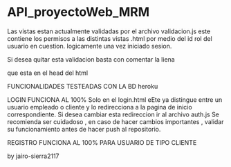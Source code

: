 # API_proyectoWeb_MRM

Las vistas estan actualmente validadas por el archivo validacion.js
este contiene los permisos a las distintas vistas .html
por medio del id rol del usuario en cuestion.
logicamente una vez iniciado sesion.

Si desea quitar esta validacion basta con comentar la liena
<script src="../js/validacion.js" type="module"></script> que esta en el head del html

FUNCIONALIDADES TESTEADAS CON LA BD heroku

LOGIN
FUNCIONA AL 100%
Solo en el login.html
eEte ya distingue entre un usuario empleado o cliente y lo redirecciona a la pagina de inicio correspondiente.
Si desea cambiar esta redireccion ir al archivo auth.js
Se recomienda ser cuidadoso , en caso de hacer cambios importantes , validar su funcionamiento antes de hacer push al repositorio.

REGISTRO
FUNCIONA AL 100% PARA USUARIO DE TIPO CLIENTE

by jairo-sierra2117
